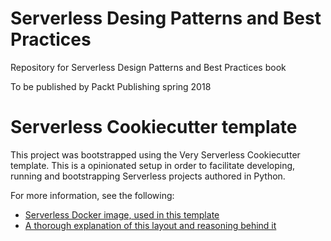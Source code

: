 # Serverless Desing Patterns and Best Practices

Repository for Serverless Design Patterns and Best Practices book

To be published by Packt Publishing spring 2018

# Serverless Cookiecutter template

This project was bootstrapped using the Very Serverless Cookiecutter template. This is a
opinionated setup in order to facilitate developing, running and bootstrapping Serverless projects
authored in Python.

For more information, see the following:

- [Serverless Docker image, used in this template](https://github.com/verypossible/serverless)
- [A thorough explanation of this layout and reasoning behind it](https://verypossible.com/blog/structuring-serverless-applications-with-python)
